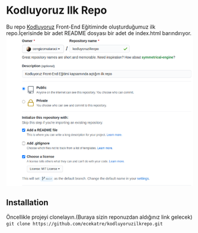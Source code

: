 # Kodluyoruz Ilk Repo
Bu repo [Kodluyoruz](https://www.kodluyoruz.org/) Front-End Eğitiminde oluşturduğumuz ilk repo.İçerisinde bir adet README dosyası bir adet de index.html barındırıyor.
![Kodluyoruz Proje Resmim](https://raw.githubusercontent.com/Kodluyoruz/taskforce/main/git/odev1/figures/github.png)
## Installation
Öncellikle projeyi clonelayın.(Buraya sizin reponuzdan aldığınız link gelecek)
` git clone https://github.com/ecekatre/kodluyoruzilkrepo.git `